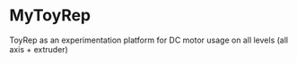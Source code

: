 # MyToyRep
ToyRep as an experimentation platform for DC motor usage on all levels (all axis + extruder)
